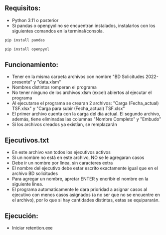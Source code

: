 
## Requisitos:
- Python 3.11 o posterior
- Si pandas o openpyxl no se encuentran instalados, instalarlos con los siguientes comandos en la terminal/consola.

```sh
pip install pandas
```
```sh
pip install openpyxl
```

## Funcionamiento:
- Tener en la misma carpeta archivos con nombre "BD Solicitudes 2022-presente" y "data.xlsm"
- Nombres distintos romperan el programa
- No tener ninguno de los archivos xlsm (excel) abiertos al ejecutar el programa
- Al ejecutarse el programa se crearan 2 archivos: "Carga (Fecha_actual) TSF.xlsx" y "Carga para subir (Fecha_actual) TSF.xlsx"
- El primer archivo cuenta con la carga del día actual. El segundo archivo, además, tiene eliminadas las columnas "Nombre Completo" y "Embudo"
- Si los archivos creados ya existían, se remplazarán

## Ejecutivos.txt
- En este archivo van todos los ejecutivos activos
- Si un nombre no está en este archivo, NO se le agregaran casos
- Debe ir un nombre por línea, sin caracteres extra
- El nombre del ejecutivo debe estar escrito exactamente igual que en el archivo BD solicitudes
- Para agregar un nombre, apretar ENTER y encribir el nombre en la siguiente línea.
- El programa automaticamente le dara prioridad a asignar casos al ejecutivo con menos casos asignados (a no ser que no se encuentre en el archivo), por lo que si hay cantidades distintas, estas se equipararán.

## Ejecución:
- Iniciar retention.exe
